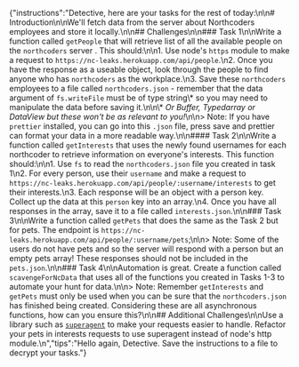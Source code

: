 {"instructions":"Detective, here are your tasks for the rest of today:\n\n# Introduction\n\nWe'll fetch data from the server about Northcoders employees and store it locally.\n\n## Challenges\n\n### Task 1\n\nWrite a function called `getPeople` that will retrieve list of all the available people on the `northcoders` server . This should:\n\n1. Use node's `https` module to make a request to `https://nc-leaks.herokuapp.com/api/people`.\n2. Once you have the response as a useable object, look through the people to find anyone who has `northcoders` as the workplace.\n3. Save these `northcoders` employees to a file called `northcoders.json` - remember that the data argument of `fs.writeFile` must be of type string\\* so you may need to manipulate the data before saving it.\n\n\\* _Or Buffer, Typedarray or DataView but these won't be as relevant to you!_\n\n> Note: If you have `prettier` installed, you can go into this `.json` file, press save and prettier can format your data in a more readable way.\n\n#### Task 2\n\nWrite a function called `getInterests` that uses the newly found usernames for each northcoder to retrieve information on everyone's interests. This function should:\n\n1. Use `fs` to read the `northcoders.json` file you created in task 1\n2. For every person, use their `username` and make a request to `https://nc-leaks.herokuapp.com/api/people/:username/interests` to get their interests.\n3. Each response will be an object with a person key. Collect up the data at this `person` key into an array.\n4. Once you have all responses in the array, save it to a file called `interests.json`.\n\n### Task 3\n\nWrite a function called `getPets` that does the same as the Task 2 but for pets. The endpoint is `https://nc-leaks.herokuapp.com/api/people/:username/pets`;\n\n> Note: Some of the users do not have pets and so the server will respond with a person but an empty pets array! These responses should not be included in the `pets.json`.\n\n### Task 4\n\nAutomation is great. Create a function called `scavengeForNcData` that uses all of the functions you created in Tasks 1-3 to automate your hunt for data.\n\n> Note: Remember `getInterests` and `getPets` must only be used when you can be sure that the `northcoders.json` has finished being created. Considering these are all asynchronous functions, how can you ensure this?\n\n## Additional Challenges\n\nUse a library such as [`superagent`](https://github.com/visionmedia/superagent) to make your requests easier to handle. Refactor your pets in interests requests to use superagent instead of node's http module.\n","tips":"Hello again, Detective. Save the instructions to a file to decrypt your tasks."}